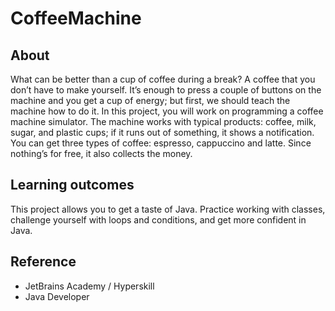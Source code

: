 CoffeeMachine
=============
 
About
-------
What can be better than a cup of coffee during a break? A coffee that you don’t have to make yourself. It’s enough to press a couple of buttons on the machine and you get a cup of energy; but first, we should teach the machine how to do it. In this project, you will work on programming a coffee machine simulator. The machine works with typical products: coffee, milk, sugar, and plastic cups; if it runs out of something, it shows a notification. You can get three types of coffee: espresso, cappuccino and latte. Since nothing’s for free, it also collects the money.

Learning outcomes
--------
This project allows you to get a taste of Java. Practice working with classes, challenge yourself with loops and conditions, and get more confident in Java.

Reference 
-----------
 - JetBrains Academy / Hyperskill 
 - Java Developer
